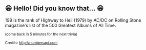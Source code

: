 ## :smile: Hello! Did you know that... :smile:
199 is the rank of Highway to Hell (1979) by AC/DC on Rolling Stone magazine's list of the 500 Greatest Albums of All Time.

<sup>(come back in 5 minutes for the next trivia)</sup>


<sup>Credits: http://numbersapi.com</sup>
